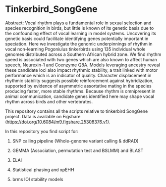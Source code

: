 # Tinkerbird_SongGene

Abstract:
Vocal rhythm plays a fundamental role in sexual selection and species recognition in birds, but little is known of its genetic basis due to the confounding effect of vocal learning in model systems. Uncovering its genetic basis could facilitate identifying genes potentially important in speciation. Here we investigate the genomic underpinnings of rhythm in vocal non-learning Pogoniulus tinkerbirds using 135 individual whole genomes distributed across a Southern African hybrid zone. We find rhythm speed is associated with two genes which are also known to  affect human speech, Neurexin-1 and Coenzyme Q8A. Models leveraging ancestry reveal these candidate loci also impact rhythmic stability, a trait linked with motor performance which is an indicator of quality. Character displacement in rhythmic stability suggests possible reinforcement against hybridization, supported by evidence of asymmetric assortative mating in the species producing faster, more stable rhythms. Because rhythm is omnipresent in animal communication, candidate genes identified here may shape vocal rhythm across birds and other vertebrates.

This repository contains all the scripts relative to tinkerbird SongGene project. Data is available on Figshare (https://doi.org/10.6084/m9.figshare.25308376.v1).

In this repository you find script for:

1) SNP calling pipeline (Whole-genome variant calling & ddRAD)

2) GEMMA (Association, permutation test and BSLMM) and BLAST

3) ELAI

4) Statistical phasing and xpEHH

5) brms IOI stability models 


